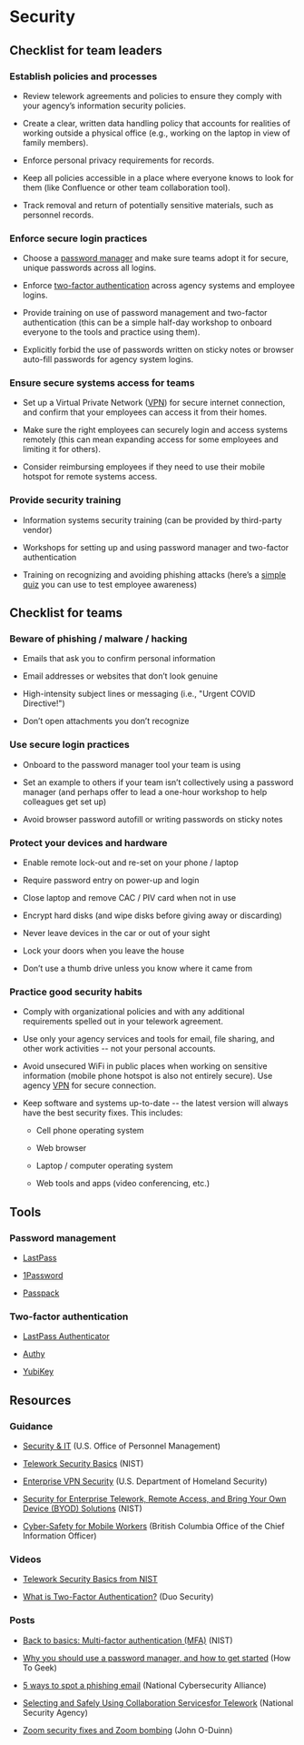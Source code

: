 # Security

## Checklist for team leaders

### Establish policies and processes

* Review telework agreements and policies to ensure they comply with your agency’s information security policies.

* Create a clear, written data handling policy that accounts for realities of working outside a physical office (e.g., working on the laptop in view of family members).

* Enforce personal privacy requirements for records.

* Keep all policies accessible in a place where everyone knows to look for them (like Confluence or other team collaboration tool).

* Track removal and return of potentially sensitive materials, such as personnel records.

### Enforce secure login practices

* Choose a [password manager](https://www.digitaltrends.com/computing/best-password-managers/) and make sure teams adopt it for secure, unique passwords across all logins.

* Enforce [two-factor authentication](https://medium.com/@mshelton/two-factor-authentication-for-beginners-b29b0eec07d7) across agency systems and employee logins.

* Provide training on use of password management and two-factor authentication (this can be a simple half-day workshop to onboard everyone to the tools and practice using them).

* Explicitly forbid the use of passwords written on sticky notes or browser auto-fill passwords for agency system logins.

### Ensure secure systems access for teams

* Set up a Virtual Private Network ([VPN](https://www.howtogeek.com/133680/htg-explains-what-is-a-vpn/)) for secure internet connection, and confirm that your employees can access it from their homes.

* Make sure the right employees can securely login and access systems remotely (this can mean expanding access for some employees and limiting it for others).

* Consider reimbursing employees if they need to use their mobile hotspot for remote systems access.

### Provide security training

* Information systems security training (can be provided by third-party vendor)

* Workshops for setting up and using password manager and two-factor authentication

* Training on recognizing and avoiding phishing attacks (here’s a [simple quiz](https://phishingquiz.withgoogle.com/) you can use to test employee awareness)

## Checklist for teams

### Beware of phishing / malware / hacking

* Emails that ask you to confirm personal information

* Email addresses or websites that don’t look genuine

* High-intensity subject lines or messaging (i.e., "Urgent COVID Directive!")

* Don’t open attachments you don’t recognize

### Use secure login practices

* Onboard to the password manager tool your team is using

* Set an example to others if your team isn’t collectively using a password manager (and perhaps offer to lead a one-hour workshop to help colleagues get set up)

* Avoid browser password autofill or writing passwords on sticky notes

### Protect your devices and hardware

* Enable remote lock-out and re-set on your phone / laptop

* Require password entry on power-up and login

* Close laptop and remove CAC / PIV card when not in use

* Encrypt hard disks (and wipe disks before giving away or discarding)

* Never leave devices in the car or out of your sight

* Lock your doors when you leave the house

* Don’t use a thumb drive unless you know where it came from

### Practice good security habits

* Comply with organizational policies and with any additional requirements spelled out in your telework agreement.

* Use only your agency services and tools for email, file sharing, and other work activities -- not your personal accounts. 

* Avoid unsecured WiFi in public places when working on sensitive information (mobile phone hotspot is also not entirely secure). Use agency [VPN](https://www.howtogeek.com/133680/htg-explains-what-is-a-vpn/) for secure connection.

* Keep software and systems up-to-date -- the latest version will always have the best security fixes. This includes:

    * Cell phone operating system

    * Web browser

    * Laptop / computer operating system

    * Web tools and apps (video conferencing, etc.)

## Tools

### Password management

* [LastPass](https://www.lastpass.com/)

* [1Password](https://1password.com)

* [Passpack](https://www.passpack.com/)

### Two-factor authentication

* [LastPass Authenticator](https://lastpass.com/auth/)

* [Authy](https://authy.com/)

* [YubiKey](https://www.yubico.com)

## Resources

### Guidance

* [Security & IT](https://www.telework.gov/guidance-legislation/telework-guidance/security-it/) (U.S. Office of Personnel Management)

* [Telework Security Basics](https://www.nist.gov/blogs/cybersecurity-insights/telework-security-basics) (NIST)

* [Enterprise VPN Security](https://www.us-cert.gov/ncas/alerts/aa20-073a) (U.S. Department of Homeland Security)

* [Security for Enterprise Telework, Remote Access, and Bring Your Own Device (BYOD) Solutions](https://nvlpubs.nist.gov/nistpubs/SpecialPublications/NIST.SP.800-46r2.pdf) (NIST)

* [Cyber-Safety for Mobile Workers](https://www2.gov.bc.ca/assets/gov/british-columbians-our-governments/services-policies-for-government/information-management-technology/information-security/cyber-safety_for_mobile_workers.pdf) (British Columbia Office of the Chief Information Officer)

### Videos

* [Telework Security Basics from NIST](https://cdnapisec.kaltura.com/index.php/extwidget/preview/partner_id/684682/uiconf_id/31013851/entry_id/1_h5ch34jx/embed/dynamic)

* [What is Two-Factor Authentication?](https://www.youtube.com/watch?v=0mvCeNsTa1g) (Duo Security)

### Posts

* [Back to basics: Multi-factor authentication (MFA)](https://www.nist.gov/itl/applied-cybersecurity/tig/back-basics-multi-factor-authentication) (NIST)

* [Why you should use a password manager, and how to get started](https://www.howtogeek.com/141500/why-you-should-use-a-password-manager-and-how-to-get-started/) (How To Geek)

* [5 ways to spot a phishing email](https://staysafeonline.org/blog/5-ways-spot-phishing-emails/) (National Cybersecurity Alliance)

* [Selecting and Safely Using Collaboration Servicesfor Telework](https://media.defense.gov/2020/Apr/24/2002288652/-1/-1/0/CSI-SELECTING-AND-USING-COLLABORATION-SERVICES-SECURELY-LONG-FINAL.PDF) (National Security Agency)

* [Zoom security fixes and Zoom bombing](https://oduinn.com/2020/04/04/zoom-security-fixes-and-zoom-bombing/) (John O-Duinn)
